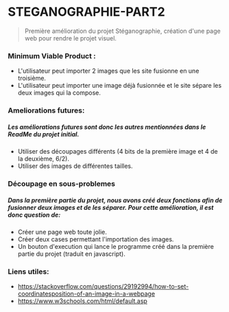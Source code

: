 # STEGANOGRAPHIE-PART2
> Première amélioration du projet Stéganographie, création d'une page web pour rendre le projet visuel.

### Minimum Viable Product :
- L'utilisateur peut importer 2 images que les site fusionne en une troisième.
- L'utilisateur peut importer une image déjà fusionnée et le site sépare les deux images qui la compose.
### Ameliorations futures:
##### Les améliorations futures sont donc les autres mentionnées dans le ReadMe du projet initial.
- Utiliser des découpages différents (4 bits de la première image et 4 de la deuxième, 6/2).
- Utiliser des images de différentes tailles.
### Découpage en sous-problemes
##### Dans la première partie du projet, nous avons créé deux fonctions afin de fusionner deux images et de les séparer. Pour cette amélioration, il est donc question de:
- Créer une page web toute jolie.
- Créer deux cases permettant l'importation des images.
- Un bouton d'execution qui lance le programme créé dans la première partie du projet (traduit en javascript).
### Liens utiles:
- https://stackoverflow.com/questions/29192994/how-to-set-coordinatesposition-of-an-image-in-a-webpage
- https://www.w3schools.com/html/default.asp
